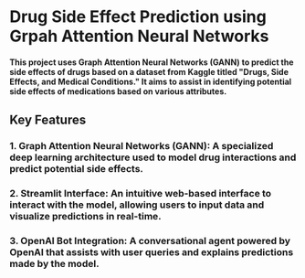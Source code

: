 <h1>Drug Side Effect Prediction using Grpah Attention Neural Networks</h1>
<h4>This project uses Graph Attention Neural Networks (GANN) to predict the side effects of drugs based on a dataset from Kaggle titled "Drugs, Side Effects, and Medical Conditions." It aims to assist in identifying potential side effects of medications based on various attributes.</h4>

<h2>Key Features</h2>
<h3>1. Graph Attention Neural Networks (GANN): A specialized deep learning architecture used to model drug interactions and predict potential side effects.</h3>
<h3>2. Streamlit Interface: An intuitive web-based interface to interact with the model, allowing users to input data and visualize predictions in real-time.</h3>
<h3>3. OpenAI Bot Integration: A conversational agent powered by OpenAI that assists with user queries and explains predictions made by the model.</h3>

